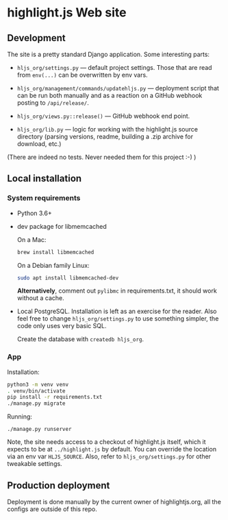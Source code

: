 # highlight.js Web site


## Development

The site is a pretty standard Django application. Some interesting parts:

- `hljs_org/settings.py` — default project settings. Those that are read from `env(...)` can be overwritten by env vars.

- `hljs_org/management/commands/updatehljs.py` — deployment script that can be run both manually and as a reaction on a GitHub webhook posting to `/api/release/`.

- `hljs_org/views.py::release()` — GitHub webhook end point.

- `hljs_org/lib.py` — logic for working with the highlight.js source directory (parsing versions, readme, building a .zip archive for download, etc.)

(There are indeed no tests. Never needed them for this project :-) )


## Local installation


### System requirements

- Python 3.6+

- dev package for libmemcached

    On a Mac:

    ```sh
    brew install libmemcached
    ```

    On a Debian family Linux:

    ```sh
    sudo apt install libmemcached-dev
    ```

    **Alternatively**, comment out `pylibmc` in requirements.txt, it should work without a cache.

- Local PostgreSQL. Installation is left as an exercise for the reader. Also feel free to change `hljs_org/settings.py` to use something simpler, the code only uses very basic SQL.

    Create the database with `createdb hljs_org`.


### App

Installation:

```sh
python3 -m venv venv
. venv/bin/activate
pip install -r requirements.txt
./manage.py migrate
```

Running:

```
./manage.py runserver
```

Note, the site needs access to a checkout of highlight.js itself, which it expects to be at `../highlight.js` by default. You can override the location via an env var `HLJS_SOURCE`. Also, refer to `hljs_org/settings.py` for other tweakable settings.


## Production deployment

Deployment is done manually by the current owner of highlightjs.org, all the configs are outside of this repo.
